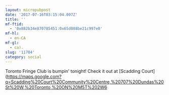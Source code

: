 ```yaml
---
layout: micropubpost
date: '2017-07-16T03:15:04.007Z'
title: ''
mf-ftid:
  - '0x882b34e870785451:0x65d088be21c997e0'
mf-hl:
  - en-CA
mf-gl:
  - ca).
slug: '11704'
category: social
---
```

Toronto Fringe Club is bumpin&#39; tonight! Check it out at [Scadding Court](https://maps.google.com?q=Scadding%20Court%20Community%20Centre,%20707%20Dundas%20St%20W,%20Toronto,%20ON%20M5T%202W6
